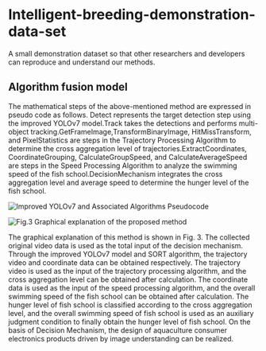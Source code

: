# Intelligent-breeding-demonstration-data-set
A small demonstration dataset so that other researchers and developers can reproduce and understand our methods.
## Algorithm fusion model
The mathematical steps of the above-mentioned method are expressed in pseudo code as follows. Detect represents the target detection step using the improved YOLOv7 model.Track takes the detections and performs multi-object tracking.GetFrameImage,TransformBinaryImage, HitMissTransform, and PixelStatistics are steps in the Trajectory Processing Algorithm to determine the cross aggregation level of trajectories.ExtractCoordinates, CoordinateGrouping, CalculateGroupSpeed, and CalculateAverageSpeed are steps in the Speed Processing Algorithm to analyze the swimming speed of the fish school.DecisionMechanism integrates the cross aggregation level and average speed to determine the hunger level of the fish school.

![Improved YOLOv7 and Associated Algorithms Pseudocode](https://github.com/ALAN-SOFT/Intelligent-breeding-demonstration-data-set/assets/44634241/e2921956-c99c-4b2e-a7aa-6885c58b95f8)

![Fig.3 Graphical explanation of the proposed method](https://github.com/ALAN-SOFT/Intelligent-breeding-demonstration-data-set/assets/44634241/4c9d53c7-3ea1-4e3e-b82e-5e2ca098abb1)

The graphical explanation of this method is shown in Fig. 3. The collected original video data is used as the total input of the decision mechanism. Through the improved YOLOv7 model and SORT algorithm, the trajectory video and coordinate data can be obtained respectively. The trajectory video is used as the input of the trajectory processing algorithm, and the cross aggregation level can be obtained after calculation. The coordinate data is used as the input of the speed processing algorithm, and the overall swimming speed of the fish school can be obtained after calculation. The hunger level of fish school is classified according to the cross aggregation level, and the overall swimming speed of fish school is used as an auxiliary judgment condition to finally obtain the hunger level of fish school. On the basis of Decision Mechanism, the design of aquaculture consumer electronics products driven by image understanding can be realized.

